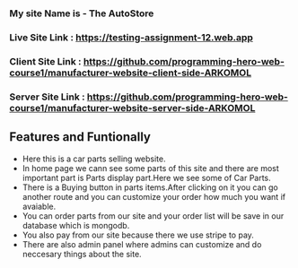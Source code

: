### My site Name is - The AutoStore

### Live Site Link : https://testing-assignment-12.web.app
### Client Site Link : https://github.com/programming-hero-web-course1/manufacturer-website-client-side-ARKOMOL
### Server Site Link : https://github.com/programming-hero-web-course1/manufacturer-website-server-side-ARKOMOL

## Features and Funtionally
- Here this is a car parts selling website.
- In home page we cann see some parts of this site and there are most important part is Parts display part.Here we see some of Car Parts.
- There is a Buying button in parts items.After clicking on it you can go another route and you can customize your order how much you want if avaiable.
- You can order parts from our site and your order list will be save in our database which is mongodb.
- You also pay from our site because there we use stripe to pay.
- There are also admin panel where admins can customize and do neccesary things about the site.
